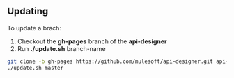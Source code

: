 ## Updating

To update a brach:

1. Checkout the **gh-pages** branch of the **api-designer**
2. Run **./update.sh** branch-name

```bash
git clone -b gh-pages https://github.com/mulesoft/api-designer.git api-designer-site
./update.sh master
```
